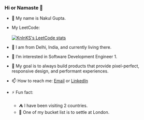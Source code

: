 ### Hi or Namaste 👋
- 📛  My name is Nakul Gupta.
- My LeetCode:\
\
[![KnlnKS's LeetCode stats](https://leetcode-stats-six.vercel.app/?username=gnakul2001)](https://github.com/KnlnKS/leetcode-stats)

- 📍  I am from Delhi, India, and currently living there.
- 👀  I’m interested in Software Development Engineer 1.
- 🌱  My goal is to always build products that provide pixel-perfect, responsive design, and performant experiences.
- 📫  How to reach me: [Email](mailto:nakulgupta1042@gmail.com) or [LinkedIn](https://www.linkedin.com/in/thenakulgupta/)

- ⚡ Fun fact:
  - ⛺ I have been visiting 2 countries.
  - 🧱 One of my bucket list is to settle at London.
